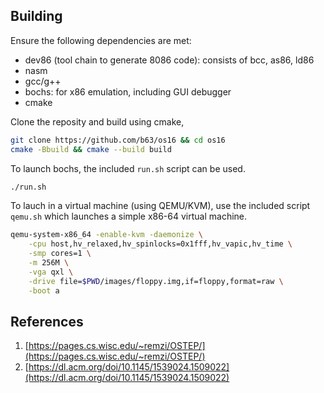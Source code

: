 
Building
----
Ensure the following dependencies are met:
- dev86 (tool chain to generate 8086 code): consists of bcc, as86, ld86
- nasm
- gcc/g++
- bochs: for x86 emulation, including GUI debugger
- cmake

Clone the reposity and build using cmake,
```bash
git clone https://github.com/b63/os16 && cd os16
cmake -Bbuild && cmake --build build
```

To launch bochs, the included `run.sh` script can be used.
```bash
./run.sh
```

To lauch in a virtual machine (using QEMU/KVM), use the included
script `qemu.sh` which launches a simple x86-64
virtual machine.
```bash
qemu-system-x86_64 -enable-kvm -daemonize \
    -cpu host,hv_relaxed,hv_spinlocks=0x1fff,hv_vapic,hv_time \
    -smp cores=1 \
    -m 256M \
    -vga qxl \
    -drive file=$PWD/images/floppy.img,if=floppy,format=raw \
    -boot a
```

References
----
1. [https://pages.cs.wisc.edu/~remzi/OSTEP/](https://pages.cs.wisc.edu/~remzi/OSTEP/)
1. [https://dl.acm.org/doi/10.1145/1539024.1509022](https://dl.acm.org/doi/10.1145/1539024.1509022)
